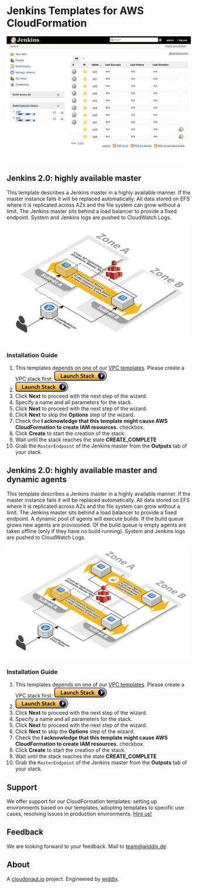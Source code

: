 # Jenkins Templates for AWS CloudFormation

![Demo](./demo.gif?raw=true "Demo")

## Jenkins 2.0: highly available master
This template describes a Jenkins master in a highly available manner. If the master instance fails it will be replaced automatically. All data stored on EFS where it is replicated across AZs and the file system can grow without a limit. The Jenkins master sits behind a load balancer to provide a fixed endpoint. System and Jenkins logs are pushed to CloudWatch Logs.

![Architecture](./jenkins2-ha.png?raw=true "Architecture")

### Installation Guide
1. This templates depends on one of our [VPC templates](../vpc/). Please create a VPC stack first: <a href="https://console.aws.amazon.com/cloudformation/home#/stacks/new?stackName=vpc-2azs&templateURL=https://s3-eu-west-1.amazonaws.com/widdix-aws-cf-templates/vpc/vpc-2azs.json"><img src="../cloudformation-launch-stack.png?raw=true" alt="Launch Stack"></a>
1. <a href="https://console.aws.amazon.com/cloudformation/home#/stacks/new?stackName=jenkins2-ha&templateURL=https://s3-eu-west-1.amazonaws.com/widdix-aws-cf-templates/jenkins/jenkins2-ha.json"><img src="../cloudformation-launch-stack.png?raw=true" alt="Launch Stack"></a>
1. Click **Next** to proceed with the next step of the wizard.
1. Specify a name and all parameters for the stack.
1. Click **Next** to proceed with the next step of the wizard.
1. Click **Next** to skip the **Options** step of the wizard.
1. Check the **I acknowledge that this template might cause AWS CloudFormation to create IAM resources.** checkbox.
1. Click **Create** to start the creation of the stack.
1. Wait until the stack reaches the state **CREATE_COMPLETE**
1. Grab the `MasterEndpoint` of the Jenkins master from the **Outputs** tab of your stack.

## Jenkins 2.0: highly available master and dynamic agents
This template describes a Jenkins master in a highly available manner. If the master instance fails it will be replaced automatically. All data stored on EFS where it is replicated across AZs and the file system can grow without a limit. The Jenkins master sits behind a load balancer to provide a fixed endpoint. A dynamic pool of agents will execute builds. If the build queue grows new agents are provisioned. Of the build queue is empty agents are taken offline (only if they have no build running). System and Jenkins logs are pushed to CloudWatch Logs.

![Architecture](./jenkins2-ha-agents.png?raw=true "Architecture")

### Installation Guide
1. This templates depends on one of our [VPC templates](../vpc/). Please create a VPC stack first: <a href="https://console.aws.amazon.com/cloudformation/home#/stacks/new?stackName=vpc-2azs&templateURL=https://s3-eu-west-1.amazonaws.com/widdix-aws-cf-templates/vpc/vpc-2azs.json"><img src="../cloudformation-launch-stack.png?raw=true" alt="Launch Stack"></a>
1. <a href="https://console.aws.amazon.com/cloudformation/home#/stacks/new?stackName=jenkins2-ha-agents&templateURL=https://s3-eu-west-1.amazonaws.com/widdix-aws-cf-templates/jenkins/jenkins2-ha-agents.json"><img src="../cloudformation-launch-stack.png?raw=true" alt="Launch Stack"></a>
1. Click **Next** to proceed with the next step of the wizard.
1. Specify a name and all parameters for the stack.
1. Click **Next** to proceed with the next step of the wizard.
1. Click **Next** to skip the **Options** step of the wizard.
1. Check the **I acknowledge that this template might cause AWS CloudFormation to create IAM resources.** checkbox.
1. Click **Create** to start the creation of the stack.
1. Wait until the stack reaches the state **CREATE_COMPLETE**
1. Grab the `MasterEndpoint` of the Jenkins master from the **Outputs** tab of your stack.

## Support
We offer support for our CloudFormation templates: setting up environments based on our templates, adopting templates to specific use cases, resolving issues in production environments. [Hire us!](https://widdix.net/)

## Feedback
We are looking forward to your feedback. Mail to [team@widdix.de](mailto:team@widdix.de).

## About
A [cloudonaut.io](https://cloudonaut.io/templates-for-aws-cloudformation/) project. Engineered by [widdix](https://widdix.net).
